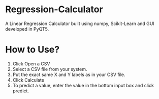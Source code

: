 # Regression-Calculator
A Linear Regression Calculator built using numpy, Scikit-Learn and GUI developed in PyQT5.

# How to Use?
<ol>
<li>Click Open a CSV</li>
<li>Select a CSV file from your system.</li>
<li>Put the exact same X and Y labels as in your CSV file.</li>
<li>Click Calculate</li>
<li>To predict a value, enter the value in the bottom input box and click predict.</li>

